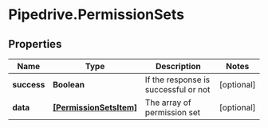 # Pipedrive.PermissionSets

## Properties

Name | Type | Description | Notes
------------ | ------------- | ------------- | -------------
**success** | **Boolean** | If the response is successful or not | [optional] 
**data** | [**[PermissionSetsItem]**](PermissionSetsItem.md) | The array of permission set | [optional] 


